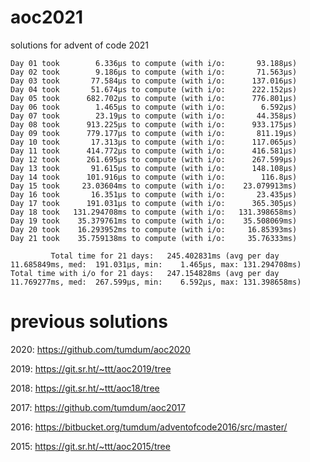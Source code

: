 # aoc2021
solutions for advent of code 2021

```
Day 01 took        6.336µs to compute (with i/o:       93.188µs)
Day 02 took        9.186µs to compute (with i/o:       71.563µs)
Day 03 took       77.584µs to compute (with i/o:      137.016µs)
Day 04 took       51.674µs to compute (with i/o:      222.152µs)
Day 05 took      682.702µs to compute (with i/o:      776.801µs)
Day 06 took        1.465µs to compute (with i/o:        6.592µs)
Day 07 took        23.19µs to compute (with i/o:       44.358µs)
Day 08 took      913.225µs to compute (with i/o:      933.175µs)
Day 09 took      779.177µs to compute (with i/o:       811.19µs)
Day 10 took       17.313µs to compute (with i/o:      117.065µs)
Day 11 took      414.772µs to compute (with i/o:      416.581µs)
Day 12 took      261.695µs to compute (with i/o:      267.599µs)
Day 13 took       91.615µs to compute (with i/o:      148.108µs)
Day 14 took      101.916µs to compute (with i/o:        116.8µs)
Day 15 took     23.03604ms to compute (with i/o:    23.079913ms)
Day 16 took       16.351µs to compute (with i/o:       23.435µs)
Day 17 took      191.031µs to compute (with i/o:      365.305µs)
Day 18 took   131.294708ms to compute (with i/o:   131.398658ms)
Day 19 took    35.379761ms to compute (with i/o:    35.508069ms)
Day 20 took    16.293952ms to compute (with i/o:     16.85393ms)
Day 21 took    35.759138ms to compute (with i/o:     35.76333ms)

         Total time for 21 days:   245.402831ms (avg per day 11.685849ms, med:  191.031µs, min:    1.465µs, max: 131.294708ms)
Total time with i/o for 21 days:   247.154828ms (avg per day 11.769277ms, med:  267.599µs, min:    6.592µs, max: 131.398658ms)
```

# previous solutions

2020: https://github.com/tumdum/aoc2020

2019: https://git.sr.ht/~ttt/aoc2019/tree

2018: https://git.sr.ht/~ttt/aoc18/tree

2017: https://github.com/tumdum/aoc2017

2016: https://bitbucket.org/tumdum/adventofcode2016/src/master/

2015: https://git.sr.ht/~ttt/aoc2015/tree
